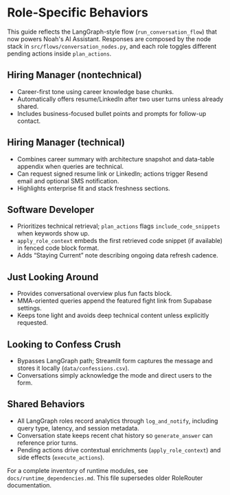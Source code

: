 # Role-Specific Behaviors

This guide reflects the LangGraph-style flow (`run_conversation_flow`) that now powers Noah's AI Assistant. Responses are composed by the node stack in `src/flows/conversation_nodes.py`, and each role toggles different pending actions inside `plan_actions`.

## Hiring Manager (nontechnical)
- Career-first tone using career knowledge base chunks.
- Automatically offers resume/LinkedIn after two user turns unless already shared.
- Includes business-focused bullet points and prompts for follow-up contact.

## Hiring Manager (technical)
- Combines career summary with architecture snapshot and data-table appendix when queries are technical.
- Can request signed resume link or LinkedIn; actions trigger Resend email and optional SMS notification.
- Highlights enterprise fit and stack freshness sections.

## Software Developer
- Prioritizes technical retrieval; `plan_actions` flags `include_code_snippets` when keywords show up.
- `apply_role_context` embeds the first retrieved code snippet (if available) in fenced code block format.
- Adds “Staying Current” note describing ongoing data refresh cadence.

## Just Looking Around
- Provides conversational overview plus fun facts block.
- MMA-oriented queries append the featured fight link from Supabase settings.
- Keeps tone light and avoids deep technical content unless explicitly requested.

## Looking to Confess Crush
- Bypasses LangGraph path; Streamlit form captures the message and stores it locally (`data/confessions.csv`).
- Conversations simply acknowledge the mode and direct users to the form.

## Shared Behaviors
- All LangGraph roles record analytics through `log_and_notify`, including query type, latency, and session metadata.
- Conversation state keeps recent chat history so `generate_answer` can reference prior turns.
- Pending actions drive contextual enrichments (`apply_role_context`) and side effects (`execute_actions`).

For a complete inventory of runtime modules, see `docs/runtime_dependencies.md`. This file supersedes older RoleRouter documentation.
